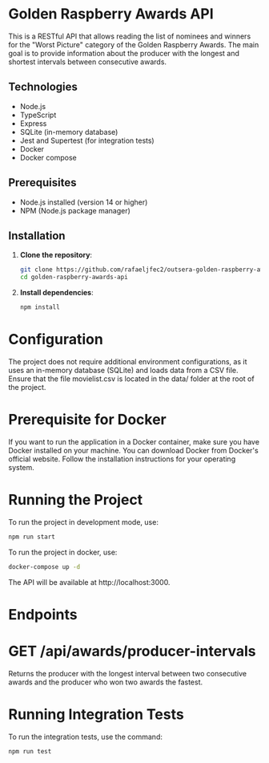 # Golden Raspberry Awards API

This is a RESTful API that allows reading the list of nominees and winners for the "Worst Picture" category of the Golden Raspberry Awards. The main goal is to provide information about the producer with the longest and shortest intervals between consecutive awards.

## Technologies

- Node.js
- TypeScript
- Express
- SQLite (in-memory database)
- Jest and Supertest (for integration tests)
- Docker
- Docker compose

## Prerequisites

- Node.js installed (version 14 or higher)
- NPM (Node.js package manager)

## Installation

1. **Clone the repository**:

   ```bash
   git clone https://github.com/rafaeljfec2/outsera-golden-raspberry-awards.git
   cd golden-raspberry-awards-api
   ```

2. **Install dependencies**:

   ```bash
   npm install
   ```

# Configuration

The project does not require additional environment configurations, as it uses an in-memory database (SQLite) and loads data from a CSV file. Ensure that the file movielist.csv is located in the data/ folder at the root of the project.

# Prerequisite for Docker

If you want to run the application in a Docker container, make sure you have Docker installed on your machine. You can download Docker from Docker's official website. Follow the installation instructions for your operating system.

# Running the Project

To run the project in development mode, use:

```bash
npm run start
```

To run the project in docker, use:

```bash
docker-compose up -d
```

The API will be available at http://localhost:3000.

# Endpoints

# GET /api/awards/producer-intervals

Returns the producer with the longest interval between two consecutive awards and the producer who won two awards the fastest.

# Running Integration Tests

To run the integration tests, use the command:

```bash
npm run test
```
